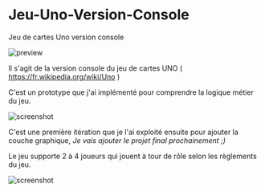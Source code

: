 # Jeu-Uno-Version-Console
Jeu de cartes Uno version console

![preview](https://raw.githubusercontent.com/stoufa/Jeu-Uno-Version-Console/master/uno-console.gif)

Il s'agit de la version console du jeu de cartes UNO ( https://fr.wikipedia.org/wiki/Uno )

C'est un prototype que j'ai implémenté pour comprendre la logique métier du jeu.

![screenshot](https://raw.githubusercontent.com/stoufa/Jeu-Uno-Version-Console/master/uno.jpg)

C'est une première itération que je l'ai exploité ensuite pour ajouter la couche graphique, _Je vais ajouter le projet final prochainement ;)_

Le jeu supporte 2 à 4 joueurs qui jouent à tour de rôle selon les règlements du jeu.

![screenshot](https://raw.githubusercontent.com/stoufa/Jeu-Uno-Version-Console/master/screenshots/2.PNG)
